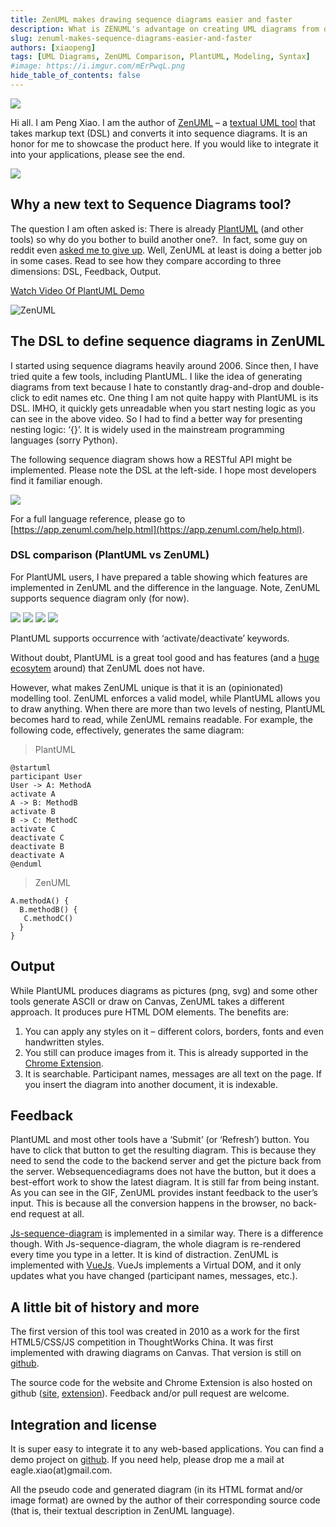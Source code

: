 ```yaml
---
title: ZenUML makes drawing sequence diagrams easier and faster
description: What is ZENUML's advantage on creating UML diagrams from decent codes, compare with PlantUML
slug: zenuml-makes-sequence-diagrams-easier-and-faster
authors: [xiaopeng]
tags: [UML Diagrams, ZenUML Comparison, PlantUML, Modeling, Syntax]
#image: https://i.imgur.com/mErPwqL.png
hide_table_of_contents: false
---
```


![](../../static/img/blog/2024/2024-01-01-06.jpeg)

Hi all. I am Peng Xiao. I am the author of [ZenUML](https://zenuml.com/) – a [textual UML tool](https://modeling-languages.com/uml-tools/#textual) that takes markup text (DSL) and converts it into sequence diagrams. It is an honor for me to showcase the product here. If you would like to integrate it into your applications, please see the end.

<!-- truncate -->

![](../../static/img/blog/2024/2024-01-01-01.png)

## Why a new text to Sequence Diagrams tool?

The question I am often asked is: There is already [PlantUML](https://modeling-languages.com/interview-plantuml/) (and other tools) so why do you bother to build another one?.  In fact, some guy on reddit even [asked me to give up](https://www.reddit.com/r/programming/comments/77d6jg/try_catch_in_sequence_diagram/doky2e3/). Well, ZenUML at least is doing a better job in some cases. Read to see how they compare according to three dimensions: DSL, Feedback, Output.

[Watch Video Of PlantUML Demo](../../static/img/blog/2024/2024-01-01-02-plantuml-cropped.m4v)

![ZenUML](../../static/img/blog/2024/2024-01-01-03-zenuml.gif)

## The DSL to define sequence diagrams in ZenUML

I started using sequence diagrams heavily around 2006. Since then, I have tried quite a few tools, including PlantUML. I like the idea of generating diagrams from text because I hate to constantly drag-and-drop and double-click to edit names etc. One thing I am not quite happy with PlantUML is its DSL. IMHO, it quickly gets unreadable when you start nesting logic as you can see in the above video. So I had to find a better way for presenting nesting logic: ‘{}’. It is widely used in the mainstream programming languages (sorry Python).

The following sequence diagram shows how a RESTful API might be implemented. Please note the DSL at the left-side. I hope most developers find it familiar enough.

![](../../static/img/blog/2024/2024-01-01-04.png)

For a full language reference, please go to [https://app.zenuml.com/help.html](https://app.zenuml.com/help.html).

### DSL comparison (PlantUML vs ZenUML)

For PlantUML users, I have prepared a table showing which features are implemented in ZenUML and the difference in the language. Note, ZenUML supports sequence diagram only (for now).

![](../../static/img/blog/2024/2024-01-01-05.01.png)
![](../../static/img/blog/2024/2024-01-01-05.02.png)
![](../../static/img/blog/2024/2024-01-01-05.03.png)
![](../../static/img/blog/2024/2024-01-01-05.04.png)

PlantUML supports occurrence with ‘activate/deactivate’ keywords.

Without doubt, PlantUML is a great tool good and has features (and a [huge ecosytem](https://modeling-languages.com/plantuml-textual-uml-online/) around) that ZenUML does not have.

However, what makes ZenUML unique is that it is an (opinionated) modelling tool. ZenUML enforces a valid model, while PlantUML allows you to draw anything. When there are more than two levels of nesting, PlantUML becomes hard to read, while ZenUML remains readable. For example, the following code, effectively, generates the same diagram:

> PlantUML

```
@startuml
participant User
User -> A: MethodA
activate A
A -> B: MethodB
activate B
B -> C: MethodC
activate C
deactivate C
deactivate B
deactivate A
@enduml
```

> ZenUML

```
A.methodA() {
  B.methodB() {
   C.methodC()
  }
}
```

## Output

While PlantUML produces diagrams as pictures (png, svg) and some other tools generate ASCII or draw on Canvas, ZenUML takes a different approach. It produces pure HTML DOM elements. The benefits are:

1.  You can apply any styles on it – different colors, borders, fonts and even handwritten styles.
2.  You still can produce images from it. This is already supported in the [Chrome Extension](https://chrome.google.com/webstore/detail/web-sequence/kcpganeflmhffnlofpdmcjklmdpbbmef).
3.  It is searchable. Participant names, messages are all text on the page. If you insert the diagram into another document, it is indexable.

## Feedback

PlantUML and most other tools have a ‘Submit’ (or ‘Refresh’) button. You have to click that button to get the resulting diagram. This is because they need to send the code to the backend server and get the picture back from the server. Websequencediagrams does not have the button, but it does a best-effort work to show the latest diagram. It is still far from being instant. As you can see in the GIF, ZenUML provides instant feedback to the user’s input. This is because all the conversion happens in the browser, no back-end request at all.

[Js-sequence-diagram](https://github.com/bramp/js-sequence-diagrams) is implemented in a similar way. There is a difference though. With Js-sequence-diagram, the whole diagram is re-rendered every time you type in a letter. It is kind of distraction. ZenUML is implemented with [VueJs](https://vuejs.org/). VueJs implements a Virtual DOM, and it only updates what you have changed (participant names, messages, etc.).

## A little bit of history and more

The first version of this tool was created in 2010 as a work for the first HTML5/CSS/JS competition in ThoughtWorks China. It was first implemented with drawing diagrams on Canvas. That version is still on [github](https://github.com/MrCoder/Simple-Sequence).

The source code for the website and Chrome Extension is also hosted on github ([site](https://zenuml.github.io/), [extension](https://github.com/ZenUml/web-sequence)). Feedback and/or pull request are welcome.

## Integration and license

It is super easy to integrate it to any web-based applications. You can find a demo project on [github](https://github.com/ZenUml/demo). If you need help, please drop me a mail at eagle.xiao(at)gmail.com.

All the pseudo code and generated diagram (in its HTML format and/or image format) are owned by the author of their corresponding source code (that is, their textual description in ZenUML language).
